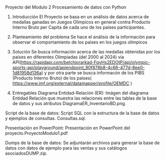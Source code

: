 Proyecto del Modulo 2 Procesamiento de datos con Python

1. Introducción
El Proyecto se basa en un análisis de datos acerca de medallas ganadas en Juegos Olimpicos en general contra Producto Interno Bruto per Capita de cada uno de los países participantes.

2. Planteamiento del problema
Se hace el análisis de la información para observar el comportamiento de los países en los juegos olímpicos

4. Solución
Se busca información acerca de las medallas obtenidas por los países en diferentes Olimpiadas (del 2000 al 2024) vía API(https://rapidapi.com/belchiorarkad-FqvHs2EDOtP/api/olympic-sports-api/playground/apiendpoint_90f878b8-4c66-477d-8ee0-1d81958d136a) y por otra parte se busca informacón de los PIBS (Producto Interno Bruto) de los países( https://www.imf.org/external/datamapper/profile/OEMDC )

6. Entregables
Diagrama Entidad-Relación (ER): Imágen del diagrama Entidad Relación que muestra las relaciones entre las tablas de la base de datos y sus atributos DiagramaER_InventarioBD.png.

Script de la base de datos: Script SQL con la estructura de la base de datos y ejemplos de consultas. Consultas.sql.

Presentación en PowerPoint: Presentación en PowerPoint del proyecto.ProyectoModulo1.pdf

Dumps de la base de datos: Se adjuntarán archivos para generar la base de datos con datos de ejemplo para las ventas y sus catálogos asociadosDUMP.zip.
